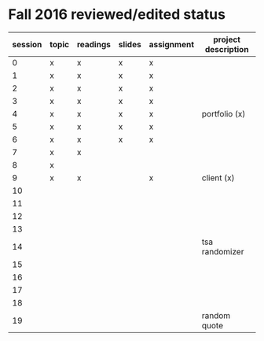 # Fall 2016 reviewed/edited status

| session | topic | readings | slides | assignment | project description |
| ------- | ----- | -------- | ------ | ---------- | ------------------- |
| 0       | x     | x        | x      | x          |                     |
| 1       | x     | x        | x      | x          |                     |
| 2       | x     | x        | x      | x          |                     |
| 3       | x     | x        | x      | x          |                     |
| 4       | x     | x        | x      | x          | portfolio (x)       |
| 5       | x     | x        | x      | x          |                     |
| 6       | x     | x        | x      | x          |                     |
| 7       | x     | x        |        |            |                     |
| 8       | x     |          |        |            |                     |
| 9       | x     | x        |        | x          | client (x)          |
| 10      |       |          |        |            |                     |
| 11      |       |          |        |            |                     |
| 12      |       |          |        |            |                     |
| 13      |       |          |        |            |                     |
| 14      |       |          |        |            | tsa randomizer      |
| 15      |       |          |        |            |                     |
| 16      |       |          |        |            |                     |
| 17      |       |          |        |            |                     |
| 18      |       |          |        |            |                     |
| 19      |       |          |        |            | random quote        |
